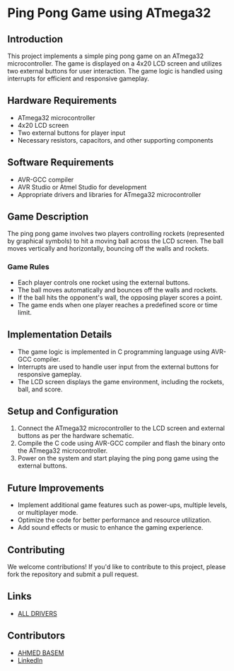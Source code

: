 # Ping Pong Game using ATmega32

## Introduction
This project implements a simple ping pong game on an ATmega32 microcontroller. The game is displayed on a 4x20 LCD screen and utilizes two external buttons for user interaction. The game logic is handled using interrupts for efficient and responsive gameplay.

## Hardware Requirements
- ATmega32 microcontroller
- 4x20 LCD screen
- Two external buttons for player input
- Necessary resistors, capacitors, and other supporting components

## Software Requirements
- AVR-GCC compiler
- AVR Studio or Atmel Studio for development
- Appropriate drivers and libraries for ATmega32 microcontroller

## Game Description
The ping pong game involves two players controlling rockets (represented by graphical symbols) to hit a moving ball across the LCD screen. The ball moves vertically and horizontally, bouncing off the walls and rockets.

### Game Rules
- Each player controls one rocket using the external buttons.
- The ball moves automatically and bounces off the walls and rockets.
- If the ball hits the opponent's wall, the opposing player scores a point.
- The game ends when one player reaches a predefined score or time limit.

## Implementation Details
- The game logic is implemented in C programming language using AVR-GCC compiler.
- Interrupts are used to handle user input from the external buttons for responsive gameplay.
- The LCD screen displays the game environment, including the rockets, ball, and score.

## Setup and Configuration
1. Connect the ATmega32 microcontroller to the LCD screen and external buttons as per the hardware schematic.
2. Compile the C code using AVR-GCC compiler and flash the binary onto the ATmega32 microcontroller.
3. Power on the system and start playing the ping pong game using the external buttons.

## Future Improvements
- Implement additional game features such as power-ups, multiple levels, or multiplayer mode.
- Optimize the code for better performance and resource utilization.
- Add sound effects or music to enhance the gaming experience.

## Contributing
We welcome contributions! If you'd like to contribute to this project, please fork the repository and submit a pull request.

## Links
- [ALL DRIVERS](https://github.com/Basem0/Atmega32/tree/main/Drivers)

## Contributors
- [AHMED BASEM](https://github.com/Basem0/)
- [LinkedIn](https://www.linkedin.com/in/ahmed-basem-988529272/)
  
